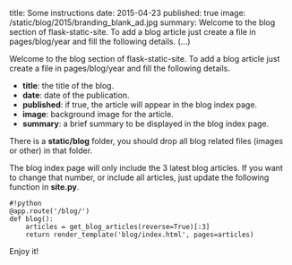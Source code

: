 title: Some instructions
date: 2015-04-23
published: true
image: /static/blog/2015/branding_blank_ad.jpg
summary: Welcome to the blog section of flask-static-site. To add a blog article just create a file in pages/blog/year and fill the following details. (...)


Welcome to the blog section of flask-static-site. To add a blog article just create a file in pages/blog/year and fill the following details.

* **title**: the title of the blog.
* **date**: date of the publication.
* **published**: if true, the article will appear in the blog index page.
* **image**: background image for the article.
* **summary**: a brief summary to be displayed in the blog index page.

There is a **static/blog** folder, you should drop all blog related files (images or other) in that folder.

The blog index page will only include the 3 latest blog articles. If you want to change that number, or include all articles, just update the following function in **site.py**.

    #!python
    @app.route('/blog/')
    def blog():
        articles = get_blog_articles(reverse=True)[:3]
        return render_template('blog/index.html', pages=articles)

Enjoy it!
